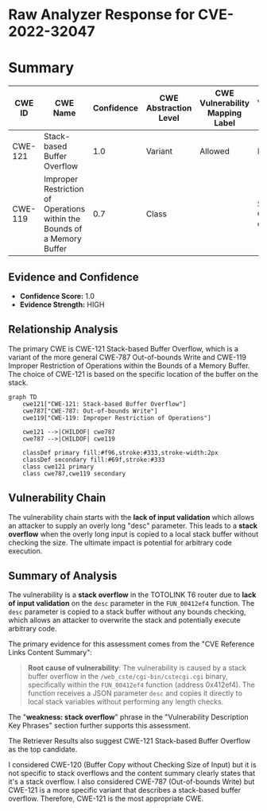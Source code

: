 # Raw Analyzer Response for CVE-2022-32047

# Summary
| CWE ID | CWE Name | Confidence | CWE Abstraction Level | CWE Vulnerability Mapping Label | CWE-Vulnerability Mapping Notes |
|---|---|---|---|---|---|
| CWE-121 | Stack-based Buffer Overflow | 1.0 | Variant | Allowed | Primary CWE |
| CWE-119 | Improper Restriction of Operations within the Bounds of a Memory Buffer | 0.7 | Class |  | Secondary CWE, Parent of CWE-121 |

## Evidence and Confidence

*   **Confidence Score:** 1.0
*   **Evidence Strength:** HIGH

## Relationship Analysis
The primary CWE is CWE-121 Stack-based Buffer Overflow, which is a variant of the more general CWE-787 Out-of-bounds Write and CWE-119 Improper Restriction of Operations within the Bounds of a Memory Buffer. The choice of CWE-121 is based on the specific location of the buffer on the stack.

```mermaid
graph TD
    cwe121["CWE-121: Stack-based Buffer Overflow"]
    cwe787["CWE-787: Out-of-bounds Write"]
    cwe119["CWE-119: Improper Restriction of Operations"]
    
    cwe121 -->|CHILDOF| cwe787
    cwe787 -->|CHILDOF| cwe119
    
    classDef primary fill:#f96,stroke:#333,stroke-width:2px
    classDef secondary fill:#69f,stroke:#333
    class cwe121 primary
    class cwe787,cwe119 secondary
```

## Vulnerability Chain
The vulnerability chain starts with the **lack of input validation** which allows an attacker to supply an overly long "desc" parameter. This leads to a **stack overflow** when the overly long input is copied to a local stack buffer without checking the size. The ultimate impact is potential for arbitrary code execution.

## Summary of Analysis
The vulnerability is a **stack overflow** in the TOTOLINK T6 router due to **lack of input validation** on the `desc` parameter in the `FUN_00412ef4` function. The `desc` parameter is copied to a stack buffer without any bounds checking, which allows an attacker to overwrite the stack and potentially execute arbitrary code.

The primary evidence for this assessment comes from the "CVE Reference Links Content Summary":

> **Root cause of vulnerability**: The vulnerability is caused by a stack buffer overflow in the `/web_cste/cgi-bin/cstecgi.cgi` binary, specifically within the `FUN_00412ef4` function (address 0x412ef4). The function receives a JSON parameter `desc` and copies it directly to local stack variables without performing any length checks.

The "**weakness: stack overflow**" phrase in the "Vulnerability Description Key Phrases" section further supports this assessment.

The Retriever Results also suggest CWE-121 Stack-based Buffer Overflow as the top candidate.

I considered CWE-120 (Buffer Copy without Checking Size of Input) but it is not specific to stack overflows and the content summary clearly states that it's a stack overflow. I also considered CWE-787 (Out-of-bounds Write) but CWE-121 is a more specific variant that describes a stack-based buffer overflow. Therefore, CWE-121 is the most appropriate CWE.